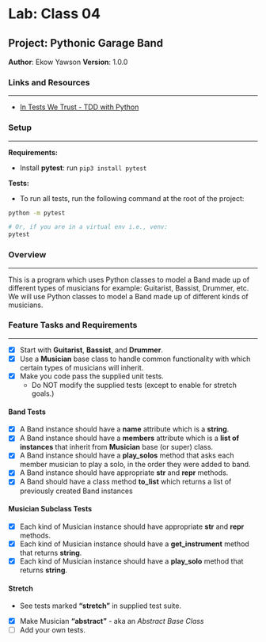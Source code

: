# Lab: Class 04

## Project: Pythonic Garage Band

**Author**: Ekow Yawson
**Version**: 1.0.0

### Links and Resources

---

- [In Tests We Trust - TDD with Python](https://code.likeagirl.io/in-tests-we-trust-tdd-with-python-af69f47e6932)

### Setup

---

**Requirements:**

- Install **pytest**: run `pip3 install pytest`

**Tests:**

- To run all tests, run the following command at the root of the project:

```bash
python -m pytest

# Or, if you are in a virtual env i.e., venv:
pytest
```

### Overview

---

This is a program which uses Python classes to model a Band made up of different types of musicians
for example: Guitarist, Bassist, Drummer, etc. We will use Python classes to model a Band made up of
different kinds of musicians.

### Feature Tasks and Requirements

---

- [x] Start with **Guitarist**, **Bassist**, and **Drummer**.
- [x] Use a **Musician** base class to handle common functionality with which certain types of musicians will inherit.
- [x] Make you code pass the supplied unit tests.
  - Do NOT modify the supplied tests (except to enable for stretch goals.)

#### Band Tests

- [x] A Band instance should have a **name** attribute which is a **string**.
- [x] A Band instance should have a **members** attribute which is a **list of instances** that inherit from **Musician** base (or super) class.
- [x] A Band instance should have a **play_solos** method that asks each member musician to play a solo, in the order they were added to band.
- [x] A Band instance should have appropriate **__str__** and **__repr__** methods.
- [x] A Band should have a class method **to_list** which returns a list of previously created Band instances

#### Musician Subclass Tests

- [x] Each kind of Musician instance should have appropriate **__str__** and **__repr__** methods.
- [x] Each kind of Musician instance should have a **get_instrument** method that returns **string**.
- [x] Each kind of Musician instance should have a **play_solo** method that returns **string**.

#### Stretch

- See tests marked **“stretch”** in supplied test suite.
- [x] Make Musician **“abstract”** - aka an _Abstract Base Class_
- [ ] Add your own tests.
